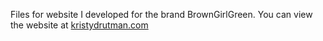 Files for website I developed for the brand BrownGirlGreen. You can view the website at [kristydrutman.com](http://kristydrutman.com)

